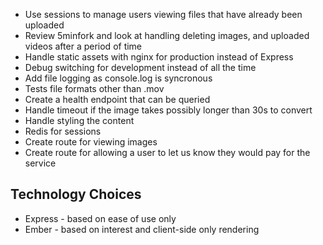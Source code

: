 * Use sessions to manage users viewing files that have already been uploaded
* Review 5minfork and look at handling deleting images, and uploaded videos after a period of time
* Handle static assets with nginx for production instead of Express
* Debug switching for development instead of all the time
* Add file logging as console.log is syncronous
* Tests file formats other than .mov
* Create a health endpoint that can be queried
* Handle timeout if the image takes possibly longer than 30s to convert
* Handle styling the content
* Redis for sessions
* Create route for viewing images
* Create route for allowing a user to let us know they would pay for the service


## Technology Choices
* Express - based on ease of use only
* Ember - based on interest and client-side only rendering
